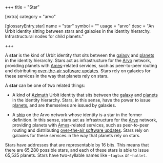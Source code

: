 +++
title = "Star"

[extra]
category = "arvo"

[glossaryEntry.star]
name = "star"
symbol = ""
usage = "arvo"
desc = "An Urbit identity sitting between stars and galaxies in the identity hierarchy. Infrastructural nodes for child planets."

+++

A **star** is the kind of Urbit identity that sits between the [galaxy](/glossary/galaxy) and [planets](/glossary/planet) in the identity hierarchy. Stars act as infrastructure for the [Arvo](/glossary/arvo) network, providing planets with [Ames](/glossary/ames)-related services, such as peer-to-peer routing and distributing [over-the-air software updates](/glossary/ota-updates). Stars rely on galaxies for these services in the way that planets rely on stars.

A **star** can be one of two related things:

- A kind of [Azimuth](/glossary/azimuth) Urbit identity that sits between the [galaxy](/glossary/galaxy) and [planets](/glossary/planet) in the identity hierarchy. Stars, in this sense, have the power to issue [planets](/glossary/planet), and are themselves are issued by galaxies.

- A [ship](/glossary/ship) on the Arvo network whose identity is a star in the former definition. In this sense, stars act as infrastructure for the [Arvo](/glossary/arvo) network, providing planets with [Ames](/glossary/ames)-related services, such as peer-to-peer routing and distributing [over-the-air software updates](/glossary/ota-updates). Stars rely on galaxies for these services in the way that planets rely on stars.

Stars have addresses that are representable by 16 bits. This means that there are 65,280 possible stars, and each of these stars is able to issue 65,535 planets. Stars have two-syllable names like `~taglux` or `~hallet`.
